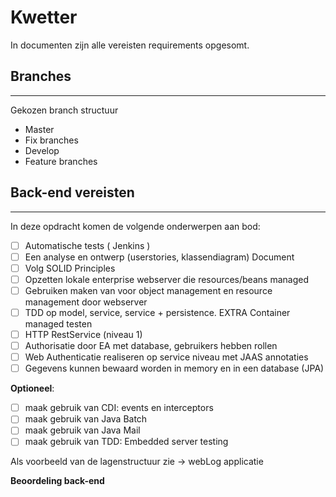 
# Kwetter

In documenten zijn alle vereisten requirements opgesomt.

## Branches
---  
Gekozen branch structuur

- Master
- Fix branches
- Develop
- Feature branches  

## Back-end vereisten
---  
In deze opdracht komen de volgende onderwerpen aan bod:

- [ ] Automatische tests ( Jenkins )
- [ ] Een analyse en ontwerp (userstories, klassendiagram) Document
- [ ] Volg SOLID Principles
- [ ] Opzetten lokale enterprise webserver die resources/beans managed
- [ ] Gebruiken maken van voor object management en resource management door webserver
- [ ] TDD op model, service, service + persistence. EXTRA Container managed testen
- [ ] HTTP RestService (niveau 1)
- [ ] Authorisatie door EA met database, gebruikers hebben rollen
- [ ] Web Authenticatie realiseren op service niveau met JAAS annotaties
- [ ] Gegevens kunnen bewaard worden in memory en in een database (JPA)

**Optioneel**:
- [ ] maak gebruik van CDI: events en interceptors
- [ ] maak gebruik van Java Batch
- [ ] maak gebruik van Java Mail
- [ ] maak gebruik van TDD: Embedded server testing

Als voorbeeld van de lagenstructuur zie -> webLog applicatie  

**Beoordeling back-end**

